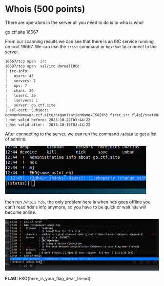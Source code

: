 # Whois (500 points)

There are operators in the server all you need to do is to who is who!

go.ctf.site 16667

From our scanning results we can see that there is an IRC service running on port 16667. We can use the `irssi` command or `hexchat` to connect to the server.

```
16667/tcp open  irc
16697/tcp open  ssl/irc UnrealIRCd
| irc-info: 
|   users: 43
|   servers: 2
|   ops: 7
|   chans: 26
|   lusers: 36
|   lservers: 1
|_  server: go.ctf.site
| ssl-cert: Subject: commonName=go.ctf.site/organizationName=EKO{th3_f1rst_irc_fl4g}/stateOrProvinceName=Antioquia/countryName=CO
| Not valid before: 2023-10-22T03:44:22
|_Not valid after:  2033-10-19T03:44:22
```

After connecting to the server, we can run the command `/admin` to get a list of admins.

![Alt text](../admin/_images/image.png)

then run `/whois hds`, the only problem here is when hds goes offline you can't read hds's info anymore, so you have to be quick or wait `hds` will become online.

![Alt text](_images/image.png)

**FLAG:** EKO{here_is_your_flag_dear_friend}